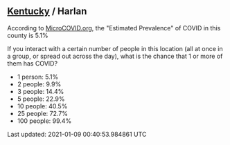 
## [Kentucky](/united-states/kentucky) / Harlan

According to [MicroCOVID.org](http://microcovid.org),
the "Estimated Prevalence" of COVID in this county is 5.1%

If you interact with a certain number of people in this location
(all at once in a group, or spread out across the day), what is the chance that
1 or more of them has COVID?

- 1 person: 5.1%
- 2 people: 9.9%
- 3 people: 14.4%
- 5 people: 22.9%
- 10 people: 40.5%
- 25 people: 72.7%
- 100 people: 99.4%

Last updated: 2021-01-09 00:40:53.984861 UTC
